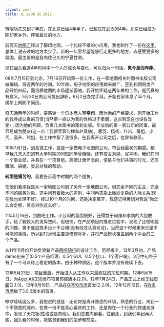 ```yaml
---
layout: post
title: 从 2008 到 2012
---
```

转眼功夫又到了年底，在北京已经4年半了，已超过在武汉的4年。北京已经成为除却家乡外，停留最长的地方。

前两天[地图汇](http://www.dituhui.com/)释出了脚印地图，一个比较不错的小应用，我也制作了一份在[这里](http://www.dituhui.com/apps/footprint/39)，总体上说去过的地方太少了。新的一年里希望能够行走更多的地方，去感受更多的氛围，最主要的是我向往已久的宁夏甘肃。

现在回头看这4年时间中一个人的成长与变化，可以归为一句话，**觉今是而昨非**。

08年7月15日到北京，7月16日开始第一份工作，在一家地图相关的图书出版公司做编辑，将近两年的时间。10年除，电子地图的应用越来越广，签到和团购类产品开始兴起，而纸质地图的市场逐渐萎缩，我开始怀疑这两年做的工作，是否真的有意义。5月30日向公司提出辞职，6月2日办完手续，开始在家休息了半个月，偶尔上网刷下简历。

奇志通两年的时间，要感谢一个日本老人**宰幸司**，因为他的严格要求，刚开始工作的我养成认真的习惯(当然宰一直认为我的性格过于柔弱，这点到现在也没有改变)；因为他的照顾，负责几本图书的策划出版。毕业后的第一家公司的同事，最容易成为朋友(这一点上我很羡慕何棣和赵晨舫)，思羽、杨扬、红岩、房姐、小代、高升、熊姐，在工作中帮了我很多，在我离开公司之后，也常有联系。

10年7月1日，到高德工作，这是一家做电子地图的公司，符合我最初的期望。稍早我几天入职的有大学时期的同班同学曾薇薇，还有校友刘婧、官平雨。我们在同一个事业部，并且在一个项目组。高德让我怀念的，便是与他们共事的时光，还有雅瑞、娟姐、吴总对我的帮助。

**转型是痛苦的**，我要告诉高中时期的两个朋友。

在他们看来我是从一家地图公司到了另外一家地图公司，但完全不同的主业，完全不同的服务对象，这中间有着极大的差别，中间再夹杂上微妙复杂的人际关系(现在我也处理不好)。经过10个月的时间，还是决定离开，我还记得黄姐对我说“你怎么会走呢，吴总对你这么好”。

11年5月16日，到图吧工作。小公司的氛围很好，还得益于何棣和李鹏的大胆放手，给了我较大的发挥空间。但很快，在产品项目的推进过程中，发现了比较明显的问题，属于底层技术设计不合理(没有经过认真论证)，当然这个时候重来已是不可能的事情，所以到12月份主要是修修补补，并将产品模块覆盖到两个平台的三个产品。

从11年11月份开始负责新产品[图吧随行](http://mobile.mapbar.com/accompany)的设计工作。历尽艰辛，12年3月初，产品demo出来了(0.5个产品经理、0.5个GUI、0.5个接口、1个客户端)，3月中旬终于有了一个可以称上稳定的版本。由于种种原因，这个版本并没有继续下去。

12年5月23日，项目重启，开始进入从工作以来最疯狂的加班时期。12年6月15日，为[Acer AK330](http://weibo.com/1660844871/yt1OedkVP)发布项目预装版本(2.0)。12年7月24日，产品正式上线[无线页面](http://mobile.mapbar.com/accompany)(2.1.0)。12年8月19日，产品在[OPPO市场](http://store.nearme.com.cn/product/0000/204/977_1.html)首发(2.2.0)。12年12月12日，在[N多市场](http://www.nduoa.com/apk/detail/475884)做了3.0.0版本的首发。

啰啰嗦嗦这么多，我想说的就是：无论你是离开熟悉的环境，熟悉的行业，来到一个不熟悉的城市，在做一份不是真心喜欢的工作，还是你在一个行业的快速发展中，发现了天花板(性格或是其他)。我们总要向前看，往前走，到我们年纪再大些，回头看的时候，能感觉到我们的进步和前进。
